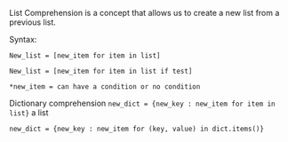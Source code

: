 List Comprehension is a concept that allows us to create a new list from a previous list. 

Syntax:

`New_list = [new_item for item in list]`

`New_list = [new_item for item in list if test]`

`*new_item = can have a condition or no condition`

Dictionary comprehension 
`new_dict = {new_key : new_item for item in list}` a list 

`new_dict = {new_key : new_item for (key, value) in dict.items()}`

